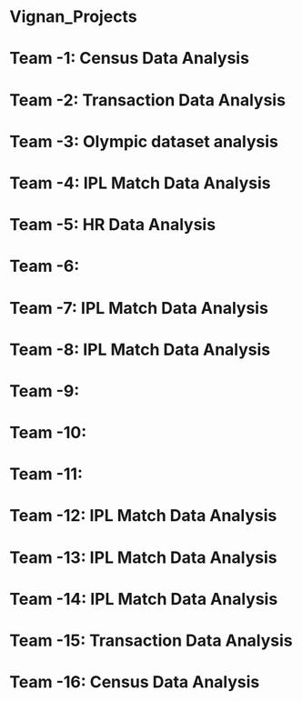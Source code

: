 # Vignan_Projects

# Team -1:  Census Data Analysis
# Team -2:  Transaction Data Analysis
# Team -3:  Olympic dataset analysis
# Team -4:  IPL Match Data Analysis
# Team -5:  HR Data Analysis
# Team -6:
# Team -7:  IPL Match Data Analysis
# Team -8:  IPL Match Data Analysis
# Team -9:
# Team -10:
# Team -11:
# Team -12: IPL Match Data Analysis
# Team -13: IPL Match Data Analysis
# Team -14: IPL Match Data Analysis
# Team -15: Transaction Data Analysis
# Team -16: Census Data Analysis
